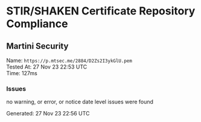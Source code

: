 # STIR/SHAKEN Certificate Repository Compliance

## Martini Security

Name: `https://p.mtsec.me/2884/D2Zs2I3ykGlU.pem`\
Tested At: 27 Nov 23 22:53 UTC\
Time: 127ms

### Issues

no warning, or error, or notice date level issues were found

Generated: 27 Nov 23 22:56 UTC
